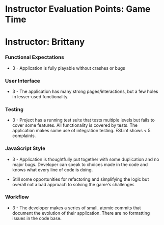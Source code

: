 # Instructor Evaluation Points: Game Time
# Instructor: Brittany


### Functional Expectations

* 3 - Application is fully playable without crashes or bugs

### User Interface

* 3 - The application has many strong pages/interactions, but a few holes in lesser-used functionality.

### Testing

* 3 - Project has a running test suite that tests multiple levels but fails to cover some features. All functionality is covered by tests. The application makes some use of integration testing. ESLint shows < 5 complaints.

### JavaScript Style

* 3 - Application is thoughtfully put together with some duplication and no major bugs. Developer can speak to choices made in the code and knows what every line of code is doing.

* Still some opportunities for refactoring and simplifying the logic but overall not a bad approach to solving the game's challenges

### Workflow

* 3 - The developer makes a series of small, atomic commits that document the evolution of their application. There are no formatting issues in the code base.